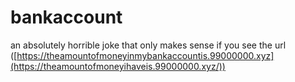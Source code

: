 # bankaccount

an absolutely horrible joke that only makes sense if you see the url  
([https://theamountofmoneyinmybankaccountis.99000000.xyz](https://theamountofmoneyihaveis.99000000.xyz/))
